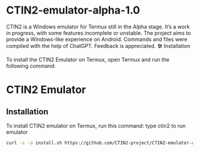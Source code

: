 # CTIN2-emulator-alpha-1.0
 CTIN2 is a Windows emulator for Termux still in the Alpha stage. It’s a work in progress, with some features incomplete or unstable. The project aims to provide a Windows-like experience on Android. Commands and files were compiled with the help of ChatGPT. Feedback is appreciated.
 🛠️ Installation
 
To install the CTIN2 Emulator on Termux, open Termux and run the following command:
# CTIN2 Emulator

## Installation

To install CTIN2 emulator on Termux, run this command:
type ctin2 to run emulator
```bash
curl -s -o install.sh https://github.com/CTIN2-project/CTIN2-emulator-alpha-1.0-/install.sh && bash install.sh
